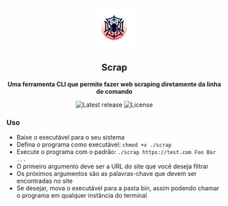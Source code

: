 <div>
    <div align="center">
        <img src="imgs/logo.png" width="100" height="100"/>
        <h2>Scrap</h2>
        <p><strong>Uma ferramenta CLI que permite fazer web scraping diretamente da linha de comando</strong></p>
        <!-- Latest release -->
        <img src="https://img.shields.io/github/v/release/kaicpro/scrap?include_prereleases&amp;label=release" alt="Latest release">    
        <!-- License -->
<img src="https://img.shields.io/badge/License-MIT-blue.svg" alt="License">
</div>
    </div>    
    <h3>Uso</h3>
    <ul>
        <li>Baixe o executável para o seu sistema</li>
        <li>Defina o programa como executável: <code>chmod +x ./scrap</code>
        <li>Execute o programa com o padrão: <code>./scrap https://test.com Foo Bar ...</code></li>
        <li>O primeiro argumento deve ser a URL do site que você deseja filtrar</li>
        <li>Os próximos argumentos são as palavras-chave que devem ser encontradas no site</li>
        <li>Se desejar, mova o executável para a pasta bin, assim podendo chamar o programa em qualquer instância do terminal</li>
    </ul>
</div>
